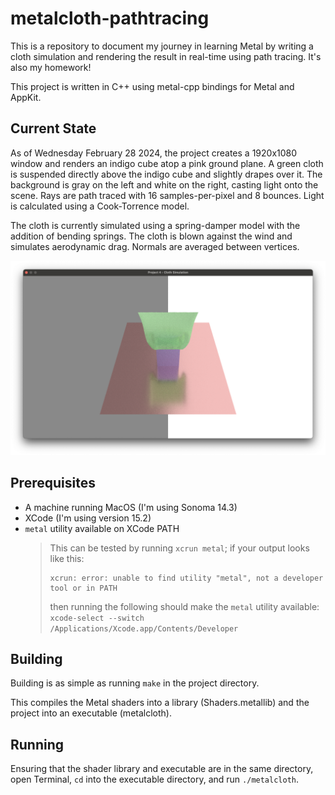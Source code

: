 # metalcloth-pathtracing

This is a repository to document my journey in learning Metal by writing a cloth simulation and rendering the result in real-time using path tracing. It's also my homework!

This project is written in C++ using metal-cpp bindings for Metal and AppKit.

## Current State

As of Wednesday February 28 2024, the project creates a 1920x1080 window and renders an indigo cube atop a pink ground plane. A green cloth is suspended directly above the indigo cube and slightly drapes over it. The background is gray on the left and white on the right, casting light onto the scene. Rays are path traced with 16 samples-per-pixel and 8 bounces. Light is calculated using a Cook-Torrence model.

The cloth is currently simulated using a spring-damper model with the addition of bending springs. The cloth is blown against the wind and simulates aerodynamic drag. Normals are averaged between vertices.

![What the project currently looks like](images/current_state_4.png)

## Prerequisites

- A machine running MacOS (I'm using Sonoma 14.3)
- XCode (I'm using version 15.2)
- `metal` utility available on XCode PATH
    > This can be tested by running `xcrun metal`; if your output looks like this:
    > ```
    > xcrun: error: unable to find utility "metal", not a developer tool or in PATH
    > ```
    > then running the following should make the `metal` utility available: `xcode-select --switch /Applications/Xcode.app/Contents/Developer`

## Building

Building is as simple as running `make` in the project directory.

This compiles the Metal shaders into a library (Shaders.metallib) and the project into an executable (metalcloth).

## Running

Ensuring that the shader library and executable are in the same directory, open Terminal, `cd` into the executable directory, and run `./metalcloth`.
